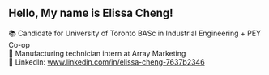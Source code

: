 ## Hello, My name is Elissa Cheng!

:books: Candidate for University of Toronto BASc in Industrial Engineering + PEY Co-op<br/>
:necktie: Manufacturing technician intern at Array Marketing<br/>
:link: LinkedIn: www.linkedin.com/in/elissa-cheng-7637b2346<br/>

